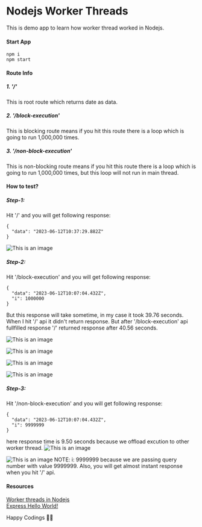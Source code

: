 # Nodejs Worker Threads
This is demo app to learn how worker thread worked in Nodejs.

#### Start App
```
npm i
npm start 
```
#### Route Info

##### 1. '/'
This is root route which returns date as data.

##### 2. '/block-execution'
This is blocking route means if you hit this route there is a loop which is going to run 1,000,000 times.

##### 3. '/non-block-execution'
This is non-blocking route means if you hit this route there is a loop which is going to run 1,000,000 times, but this loop will not run in main thread.

#### How to test?

##### Step-1: 
Hit '/' and you will get following response:
```
{
  "data": "2023-06-12T10:37:29.882Z"
}
```
![This is an image](https://raw.githubusercontent.com/nikhilkrdwivedi/nodejs_worker/master/screenshots/root.png)

##### Step-2: 
Hit '/block-execution' and you will get following response:
```
{
  "data": "2023-06-12T10:07:04.432Z",
  "i": 1000000
}
```
But this response will take sometime, in my case it took 39.76 seconds. When I hit '/' api it didn't return response. But after '/block-execution' api fullfilled response '/' returned response after 40.56 seconds.

![This is an image](https://raw.githubusercontent.com/nikhilkrdwivedi/nodejs_worker/master/screenshots/block-excution-request.png)

![This is an image](https://raw.githubusercontent.com/nikhilkrdwivedi/nodejs_worker/master/screenshots/block-excution-root-request.png)

![This is an image](https://raw.githubusercontent.com/nikhilkrdwivedi/nodejs_worker/master/screenshots/block-excution-response.png)

![This is an image](https://raw.githubusercontent.com/nikhilkrdwivedi/nodejs_worker/master/screenshots/block-excution-root-response.png)
##### Step-3: 
Hit '/non-block-execution' and you will get following response:
```
{
  "data": "2023-06-12T10:07:04.432Z",
  "i": 9999999
}
```
here response time is 9.50 seconds because we offload excution to other worker thread.
![This is an image](https://raw.githubusercontent.com/nikhilkrdwivedi/nodejs_worker/master/screenshots/non-block-excution.png)

![This is an image](https://raw.githubusercontent.com/nikhilkrdwivedi/nodejs_worker/master/screenshots/root-non-block-excution.png)
NOTE: i: 9999999 because we are passing query number with value 9999999.
Also, you will get almost instant response when you hit '/' api.



#### Resources
[Worker threads in Nodejs](https://nodejs.org/api/worker_threads.html)\
[Express Hello World!](https://expressjs.com/en/starter/hello-world.html)

Happy Codings 👨‍💻
